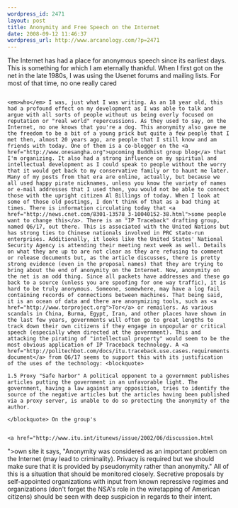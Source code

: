 ```yaml
--- 
wordpress_id: 2471
layout: post
title: Anonymity and Free Speech on the Internet
date: 2008-09-12 11:46:37
wordpress_url: http://www.arcanology.com/?p=2471
---
```

The Internet has had a place for anonymous speech since its earliest days. This is something for which I am eternally thankful. When I first got on the net in the late 1980s, I was using the Usenet forums and mailing lists. For most of that time, no one really cared 
                                                                                                                                                                                                                                                                                                                                                                                                                                                                                                                                                                                                                                                                                                                                                                                                                                                                                                                  
                                                                                                                                                                                                                                                                                                                                                                                                                                                                                                                                                                                                                                                                                                                                                                                                                                                                                                                  <em>who</em> I was, just what I was writing. As an 18 year old, this had a profound effect on my development as I was able to talk and argue with all sorts of people without us being overly focused on reputation or "real world" repercussions. As they used to say, on the Internet, no one knows that you're a dog. This anonymity also gave me the freedom to be a bit of a young prick but quite a few people that I met then, almost 20 years ago, are people that I still know and am friends with today. One of them is a co-blogger on the <a href="http://www.onesangha.org">upcoming Buddhist group blog</a> that I'm organizing. It also had a strong influence on my spiritual and intellectual development as I could speak to people without the worry that it would get back to my conservative family or to haunt me later. Many of my posts from that era are online, actually, but because we all used happy pirate nicknames, unless you know the variety of names or e-mail addresses that I used then, you would not be able to connect those with the upright citizen Al Billings of today. When I look at some of those old postings, I don't think of that as a bad thing at times. There is information circulating today that <a href="http://news.cnet.com/8301-13578_3-10040152-38.html">some people want to change this</a>. There is an "IP Traceback" drafting group, named Q6/17, out there. This is associated with the United Nations but has strong ties to Chinese nationals involved in PRC state-run enterprises. Additionally, it looks like the United States' National Security Agency is attending their meeting next week as well. Details on what they are up to are not clear as they are refusing to comment or release documents but, as the article discusses, there is pretty strong evidence (even in the proposal names) that they are trying to bring about the end of anonymity on the Internet. Now, anonymity on the net is an odd thing. Since all packets have addresses and these go back to a source (unless you are spoofing for one way traffic), it is hard to be truly anonymous. Someone, somewhere, may have a log fail containing records of connections between machines. That being said, it is an ocean of data and there are anonymizing tools, such as <a href="http://www.torproject.org">Tor</a> or remailers. As various scandals in China, Burma, Egypt, Iran, and other places have shown in the last few years, governments will often go to great lengths to track down their own citizens if they engage in unpopular or critical speech (especially when directed at the government). This and attacking the pirating of "intellectual property" would seem to be the most obvious application of IP Traceback technology. A <a href="http://politechbot.com/docs/itu.traceback.use.cases.requirements.091108.txt">leaked document</a> from Q6/17 seems to support this with its justification of the uses of the technology: <blockquote>
                                                                                                                                                                                                                                                                                                                                                                                                                                                                                                                                                                                                                                                                                                                                                                                                                                                                                                                    1.5 Proxy "Safe harbor" A political opponent to a government publishes articles putting the government in an unfavorable light. The government, having a law against any opposition, tries to identify the source of the negative articles but the articles having been published via a proxy server, is unable to do so protecting the anonymity of the author.
                                                                                                                                                                                                                                                                                                                                                                                                                                                                                                                                                                                                                                                                                                                                                                                                                                                                                                                  </blockquote> On the group's 
                                                                                                                                                                                                                                                                                                                                                                                                                                                                                                                                                                                                                                                                                                                                                                                                                                                                                                                  
                                                                                                                                                                                                                                                                                                                                                                                                                                                                                                                                                                                                                                                                                                                                                                                                                                                                                                                  <a href="http://www.itu.int/itunews/issue/2002/06/discussion.html
">own site</a> it says, "Anonymity was considered as an important problem on the Internet (may lead to criminality). Privacy is required but we should make sure that it is provided by pseudonymity rather than anonymity." All of this is a situation that should be monitored closely. Secretive proposals by self-appointed organizations with input from known repressive regimes and organizations (don't forget the NSA's role in the wiretapping of American citizens) should be seen with deep suspicion in regards to their intent.